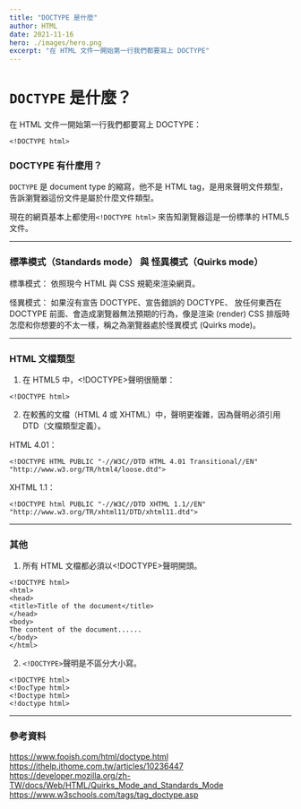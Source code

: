 ```yaml
---
title: "DOCTYPE 是什麼"
author: HTML
date: 2021-11-16
hero: ./images/hero.png
excerpt: "在 HTML 文件一開始第一行我們都要寫上 DOCTYPE"
---
```


# `DOCTYPE` 是什麼？

在 HTML 文件一開始第一行我們都要寫上 DOCTYPE：

```
<!DOCTYPE html>
```

### DOCTYPE 有什麼用？

`DOCTYPE` 是 document type 的縮寫，他不是 HTML tag，是用來聲明文件類型，告訴瀏覽器這份文件是屬於什麼文件類型。

現在的網頁基本上都使用`<!DOCTYPE html>` 來告知瀏覽器這是一份標準的 HTML5 文件。

---

### 標準模式（Standards mode） 與 怪異模式（Quirks mode）

標準模式： 依照現今 HTML 與 CSS 規範來渲染網頁。

怪異模式： 如果沒有宣告 DOCTYPE、宣告錯誤的 DOCTYPE、 放任何東西在 DOCTYPE 前面、會造成瀏覽器無法預期的行為，像是渲染 (render) CSS 排版時怎麼和你想要的不太一樣，稱之為瀏覽器處於怪異模式 (Quirks mode)。

---

### HTML 文檔類型

1. 在 HTML5 中，<!DOCTYPE>聲明很簡單：

```
<!DOCTYPE html>
```

2. 在較舊的文檔（HTML 4 或 XHTML）中，聲明更複雜，因為聲明必須引用 DTD（文檔類型定義）。

HTML 4.01：

```
<!DOCTYPE HTML PUBLIC "-//W3C//DTD HTML 4.01 Transitional//EN" "http://www.w3.org/TR/html4/loose.dtd">
```

XHTML 1.1：

```
<!DOCTYPE html PUBLIC "-//W3C//DTD XHTML 1.1//EN" "http://www.w3.org/TR/xhtml11/DTD/xhtml11.dtd">
```

---

### 其他

1. 所有 HTML 文檔都必須以<!DOCTYPE>聲明開頭。

```htmlmixed=
<!DOCTYPE html>
<html>
<head>
<title>Title of the document</title>
</head>
<body>
The content of the document......
</body>
</html>

```

2. `<!DOCTYPE>`聲明是不區分大小寫。

```
<!DOCTYPE html>
<!DocType html>
<!Doctype html>
<!doctype html>
```

---

### 參考資料

https://www.fooish.com/html/doctype.html
https://ithelp.ithome.com.tw/articles/10236447
https://developer.mozilla.org/zh-TW/docs/Web/HTML/Quirks_Mode_and_Standards_Mode
https://www.w3schools.com/tags/tag_doctype.asp
